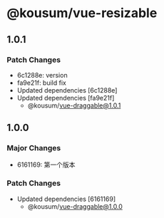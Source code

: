 # @kousum/vue-resizable

## 1.0.1

### Patch Changes

- 6c1288e: version
- fa9e21f: build fix
- Updated dependencies [6c1288e]
- Updated dependencies [fa9e21f]
  - @kousum/vue-draggable@1.0.1

## 1.0.0

### Major Changes

- 6161169: 第一个版本

### Patch Changes

- Updated dependencies [6161169]
  - @kousum/vue-draggable@1.0.0
